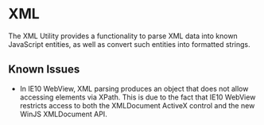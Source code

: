 XML
========

The XML Utility provides a functionality to parse XML data into known
JavaScript entities, as well as convert such entities into formatted strings.

Known Issues
------------
   * In IE10 WebView, XML parsing produces an object that does not allow accessing elements via XPath.
     This is due to the fact that IE10 WebView restricts access to both the XMLDocument ActiveX control
     and the new WinJS XMLDocument API.
